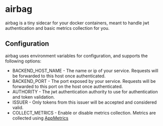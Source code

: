 # airbag
airbag is a tiny sidecar for your docker containers, meant to handle jwt authentication and basic metrics collection for you.

## Configuration
airbag uses environment variables for configuration, and supports the following options:
* BACKEND_HOST_NAME - The name or ip of your service. Requests will be forwarded to this host once authenticated.
* BACKEND_PORT - The port exposed by your service. Requests will be forwarded to this port on the host once authenticated.
* AUTHORITY - The jwt authentication authority to use for authentication and token validation.
* ISSUER - Only tokens from this issuer will be accepted and considered valid.
* COLLECT_METRICS - Enable or disable metrics collection. Metrics are collected using [AppMetrics](https://github.com/AppMetrics/AppMetrics)

